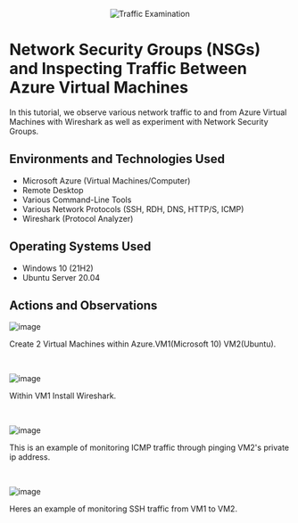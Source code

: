 <p align="center">
<img src="https://i.imgur.com/Ua7udoS.png" alt="Traffic Examination"/>
</p>

<h1>Network Security Groups (NSGs) and Inspecting Traffic Between Azure Virtual Machines</h1>
In this tutorial, we observe various network traffic to and from Azure Virtual Machines with Wireshark as well as experiment with Network Security Groups. <br />



<h2>Environments and Technologies Used</h2>

- Microsoft Azure (Virtual Machines/Computer)
- Remote Desktop
- Various Command-Line Tools
- Various Network Protocols (SSH, RDH, DNS, HTTP/S, ICMP)
- Wireshark (Protocol Analyzer)

<h2>Operating Systems Used </h2>

- Windows 10 (21H2)
- Ubuntu Server 20.04



<h2>Actions and Observations</h2>


![image](https://github.com/Rizzledizzle4/azure-network-protocol/assets/135624545/08bd4aac-5757-44a1-a490-4c0541961a88)


Create 2 Virtual Machines within Azure.VM1(Microsoft 10) VM2(Ubuntu).
</p>
<br />

![image](https://github.com/Rizzledizzle4/azure-network-protocol/assets/135624545/b7a323b2-089f-4191-9645-ad37bfcac34d)



Within VM1 Install Wireshark.
</p>
<br />

![image](https://github.com/Rizzledizzle4/azure-network-protocol/assets/135624545/53150ccd-5248-41bc-abea-926c2015a3bc)


This is an example of monitoring ICMP traffic through pinging VM2's private ip address.
</p>
<br />

![image](https://github.com/Rizzledizzle4/azure-network-protocol/assets/135624545/796a362d-4d0c-4910-b5e2-fc58ca527d13)


Heres an example of monitoring SSH traffic from VM1 to VM2.
